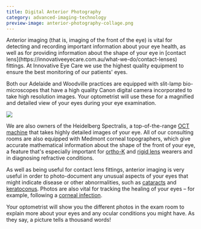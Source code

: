 ```yaml
---
title: Digital Anterior Photography
category: advanced-imaging-technology
preview-image: anterior-photography-collage.png
---
```

<div class="employee-heading">
<p>Anterior imaging (that is, imaging of the front of the eye) is vital for detecting and recording important information about your eye health, as well as for providing information about the shape of your eye in [contact lens](https://innovativeeyecare.com.au/what-we-do/contact-lenses) fittings. At Innovative Eye Care we use the highest quality equipment to ensure the best monitoring of our patients' eyes. </p>
</div>

Both our Adelaide and Woodville practices are equipped with slit-lamp bio-microscopes that have a high quality Canon digital camera incorporated to take high resolution images. Your optometrist will use these for a magnified and detailed view of your eyes during your eye examination.

![](/uploads/anterior-imaging.jpg)

We are also owners of the Heidelberg Spectralis, a top-of-the-range [OCT machine](https://innovativeeyecare.com.au/what-we-do/oct) that takes highly detailed images of your eye. All of our consulting rooms are also equipped with Medmont corneal topographers, which give accurate mathematical information about the shape of the front of your eye, a feature that's especially important for [ortho-K](https://innovativeeyecare.com.au/what-we-do/orthokeratology-corneal-reshaping) and [rigid lens](https://innovativeeyecare.com.au/what-we-do/gas-permeable-contact-lenses) wearers and in diagnosing refractive conditions.

As well as being useful for contact lens fittings, anterior imaging is very useful in order to photo-document any unusual aspects of your eyes that might indicate disease or other abnormalities, such as [cataracts](/what-we-do/cataract) and [keratoconus](/what-we-do/keratoconus). Photos are also vital for tracking the healing of your eyes – for example, following a [corneal infection](/what-we-do/keratitis).

Your optometrist will show you the different photos in the exam room to explain more about your eyes and any ocular conditions you might have. As they say, a picture tells a thousand words!

